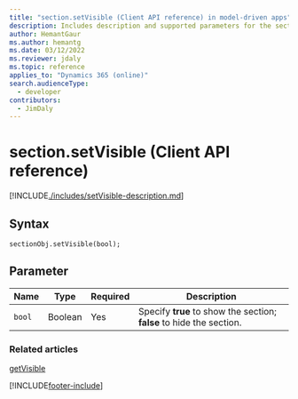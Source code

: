 ```yaml
---
title: "section.setVisible (Client API reference) in model-driven apps"
description: Includes description and supported parameters for the section.setVisible method.
author: HemantGaur
ms.author: hemantg
ms.date: 03/12/2022
ms.reviewer: jdaly
ms.topic: reference
applies_to: "Dynamics 365 (online)"
search.audienceType: 
  - developer
contributors:
  - JimDaly
---
```

# section.setVisible (Client API reference)

[!INCLUDE[./includes/setVisible-description.md](./includes/setVisible-description.md)] 

## Syntax

`sectionObj.setVisible(bool);`

## Parameter

|Name|Type|Required|Description|
|--|--|--|--|
|`bool`|Boolean|Yes|Specify **true** to show the section; **false** to hide the section.|

### Related articles

[getVisible](getVisible.md)





[!INCLUDE[footer-include](../../../../../includes/footer-banner.md)]
